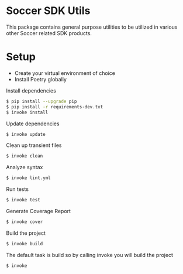 # Soccer SDK Utils

This package contains general purpose utilities to be utilized in various other Soccer related SDK products.


# Setup
- Create your virtual environment of choice
- Install Poetry globally

Install dependencies

```bash
$ pip install --upgrade pip 
$ pip install -r requirements-dev.txt
$ invoke install
```

Update dependencies

```bash
$ invoke update
```


Clean up transient files

```bash
$ invoke clean
```

Analyze syntax

```bash
$ invoke lint.yml
```

Run tests

```bash
$ invoke test
```

Generate Coverage Report

```bash
$ invoke cover
```

Build the project

```bash
$ invoke build
```

The default task is build so by calling invoke you will build the project

```bash
$ invoke
```